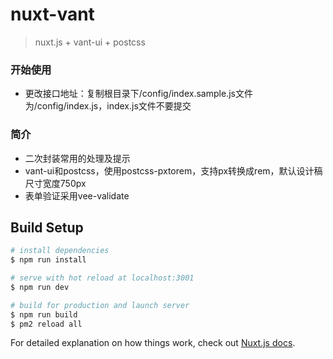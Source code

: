 # nuxt-vant

> nuxt.js + vant-ui + postcss

### 开始使用
- 更改接口地址：复制根目录下/config/index.sample.js文件为/config/index.js，index.js文件不要提交

### 简介
- 二次封装常用的处理及提示
- vant-ui和postcss，使用postcss-pxtorem，支持px转换成rem，默认设计稿尺寸宽度750px
- 表单验证采用vee-validate

## Build Setup

``` bash
# install dependencies
$ npm run install

# serve with hot reload at localhost:3001
$ npm run dev

# build for production and launch server
$ npm run build
$ pm2 reload all

```

For detailed explanation on how things work, check out [Nuxt.js docs](https://nuxtjs.org).
